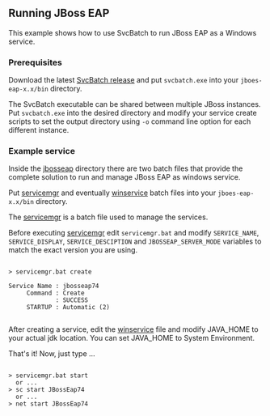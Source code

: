 ## Running JBoss EAP

This example shows how to use SvcBatch to run JBoss EAP
as a Windows service.

### Prerequisites

Download the latest [SvcBatch release](https://github.com/mturk/svcbatch/releases)
and put `svcbatch.exe` into your `jboes-eap-x.x/bin` directory.

The SvcBatch executable can be shared between multiple JBoss instances.
Put `svcbatch.exe` into the desired directory and modify
your service create scripts to set the output directory  using `-o`
command line option for each different instance.


### Example service

Inside the [jbosseap](jbosseap/) directory there are two batch files that
provide the complete solution to run and manage JBoss EAP as
windows service.


Put [servicemgr](jbosseap/servicemgr.bat) and
eventually [winservice](jbosseap/winservice.bat)
batch files into your `jboes-eap-x.x/bin` directory.

The [servicemgr](jbosseap/servicemgr.bat) is a batch file
used to manage the services.

Before executing [servicemgr](jbosseap/servicemgr.bat) edit `servicemgr.bat` and modify
`SERVICE_NAME`, `SERVICE_DISPLAY`, `SERVICE_DESCIPTION` and `JBOSSEAP_SERVER_MODE` variables
to match the exact version you are using.

```no-highlight

> servicemgr.bat create

Service Name : jbosseap74
     Command : Create
             : SUCCESS
     STARTUP : Automatic (2)


```

After creating a service, edit the [winservice](jbosseap/winservice.bat)
file and modify JAVA_HOME to your actual jdk location. You can set JAVA_HOME to
System Environment.

That's it! Now, just type ...

```no-highlight

> servicemgr.bat start
  or ...
> sc start JBossEap74
  or ...
> net start JBossEap74

```

